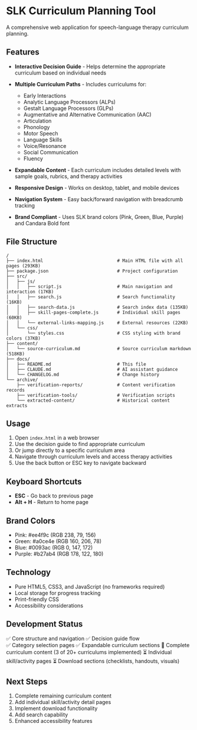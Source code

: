 # SLK Curriculum Planning Tool

A comprehensive web application for speech-language therapy curriculum planning.

## Features

- **Interactive Decision Guide** - Helps determine the appropriate curriculum based on individual needs
- **Multiple Curriculum Paths** - Includes curriculums for:
  - Early Interactions
  - Analytic Language Processors (ALPs)  
  - Gestalt Language Processors (GLPs)
  - Augmentative and Alternative Communication (AAC)
  - Articulation
  - Phonology
  - Motor Speech
  - Language Skills
  - Voice/Resonance
  - Social Communication
  - Fluency

- **Expandable Content** - Each curriculum includes detailed levels with sample goals, rubrics, and therapy activities
- **Responsive Design** - Works on desktop, tablet, and mobile devices
- **Navigation System** - Easy back/forward navigation with breadcrumb tracking
- **Brand Compliant** - Uses SLK brand colors (Pink, Green, Blue, Purple) and Candara Bold font

## File Structure

```
/
├── index.html                            # Main HTML file with all pages (293KB)
├── package.json                          # Project configuration
├── src/
│   ├── js/
│   │   ├── script.js                     # Main navigation and interaction (17KB)
│   │   ├── search.js                     # Search functionality (16KB)
│   │   ├── search-data.js                # Search index data (135KB)
│   │   ├── skill-pages-complete.js       # Individual skill pages (60KB)
│   │   └── external-links-mapping.js     # External resources (22KB)
│   └── css/
│       └── styles.css                    # CSS styling with brand colors (37KB)
├── content/
│   └── source-curriculum.md              # Source curriculum markdown (518KB)
├── docs/
│   ├── README.md                         # This file
│   ├── CLAUDE.md                         # AI assistant guidance
│   └── CHANGELOG.md                      # Change history
└── archive/
    ├── verification-reports/             # Content verification records
    ├── verification-tools/               # Verification scripts
    └── extracted-content/                # Historical content extracts
```

## Usage

1. Open `index.html` in a web browser
2. Use the decision guide to find appropriate curriculum
3. Or jump directly to a specific curriculum area
4. Navigate through curriculum levels and access therapy activities
5. Use the back button or ESC key to navigate backward

## Keyboard Shortcuts

- **ESC** - Go back to previous page
- **Alt + H** - Return to home page

## Brand Colors

- Pink: #ee4f9c (RGB 238, 79, 156)
- Green: #a0ce4e (RGB 160, 206, 78) 
- Blue: #0093ac (RGB 0, 147, 172)
- Purple: #b27ab4 (RGB 178, 122, 180)

## Technology

- Pure HTML5, CSS3, and JavaScript (no frameworks required)
- Local storage for progress tracking
- Print-friendly CSS
- Accessibility considerations

## Development Status

✅ Core structure and navigation
✅ Decision guide flow  
✅ Category selection pages
✅ Expandable curriculum sections
🚧 Complete curriculum content (3 of 20+ curriculums implemented)
⏳ Individual skill/activity pages
⏳ Download sections (checklists, handouts, visuals)

## Next Steps

1. Complete remaining curriculum content
2. Add individual skill/activity detail pages  
3. Implement download functionality
4. Add search capability
5. Enhanced accessibility features